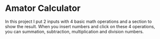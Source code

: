 # Amator Calculator

In this project I put 2 inputs with 4 basic math operations and a section to show the result.
When you insert numbers and click on these 4 operations, you can summation, subtraction, multiplication and division numbers.
